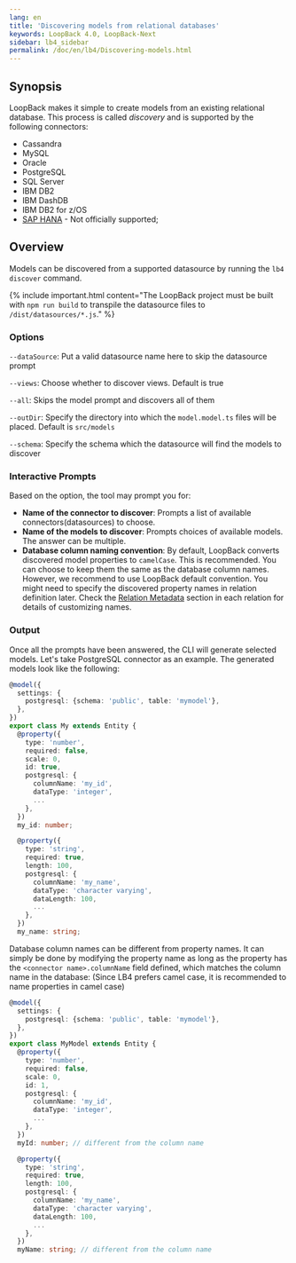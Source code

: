 ```yaml
---
lang: en
title: 'Discovering models from relational databases'
keywords: LoopBack 4.0, LoopBack-Next
sidebar: lb4_sidebar
permalink: /doc/en/lb4/Discovering-models.html
---
```


## Synopsis

LoopBack makes it simple to create models from an existing relational database.
This process is called _discovery_ and is supported by the following connectors:

- Cassandra
- MySQL
- Oracle
- PostgreSQL
- SQL Server
- IBM DB2
- IBM DashDB
- IBM DB2 for z/OS
- [SAP HANA](https://www.npmjs.org/package/loopback-connector-saphana) - Not
  officially supported;

## Overview

Models can be discovered from a supported datasource by running the
`lb4 discover` command.

{% include important.html content="The LoopBack project must be built with
`npm run build` to transpile the datasource files to `/dist/datasources/*.js`."
%}

### Options

`--dataSource`: Put a valid datasource name here to skip the datasource prompt

`--views`: Choose whether to discover views. Default is true

`--all`: Skips the model prompt and discovers all of them

`--outDir`: Specify the directory into which the `model.model.ts` files will be
placed. Default is `src/models`

`--schema`: Specify the schema which the datasource will find the models to
discover

### Interactive Prompts

Based on the option, the tool may prompt you for:

- **Name of the connector to discover**: Prompts a list of available
  connectors(datasources) to choose.
- **Name of the models to discover**: Prompts choices of available models. The
  answer can be multiple.
- **Database column naming convention**: By default, LoopBack converts
  discovered model properties to `camelCase`. This is recommended. You can
  choose to keep them the same as the database column names. However, we
  recommend to use LoopBack default convention. You might need to specify the
  discovered property names in relation definition later. Check the
  [Relation Metadata](HasMany-relation.md#relation-metadata) section in each
  relation for details of customizing names.

### Output

Once all the prompts have been answered, the CLI will generate selected models.
Let's take PostgreSQL connector as an example. The generated models look like
the following:

```ts
@model({
  settings: {
    postgresql: {schema: 'public', table: 'mymodel'},
  },
})
export class My extends Entity {
  @property({
    type: 'number',
    required: false,
    scale: 0,
    id: true,
    postgresql: {
      columnName: 'my_id',
      dataType: 'integer',
      ...
    },
  })
  my_id: number;

  @property({
    type: 'string',
    required: true,
    length: 100,
    postgresql: {
      columnName: 'my_name',
      dataType: 'character varying',
      dataLength: 100,
      ...
    },
  })
  my_name: string;
```

Database column names can be different from property names. It can simply be
done by modifying the property name as long as the property has the
`<connector name>.columnName` field defined, which matches the column name in
the database: (Since LB4 prefers camel case, it is recommended to name
properties in camel case)

```ts
@model({
  settings: {
    postgresql: {schema: 'public', table: 'mymodel'},
  },
})
export class MyModel extends Entity {
  @property({
    type: 'number',
    required: false,
    scale: 0,
    id: 1,
    postgresql: {
      columnName: 'my_id',
      dataType: 'integer',
      ...
    },
  })
  myId: number; // different from the column name

  @property({
    type: 'string',
    required: true,
    length: 100,
    postgresql: {
      columnName: 'my_name',
      dataType: 'character varying',
      dataLength: 100,
      ...
    },
  })
  myName: string; // different from the column name
```
